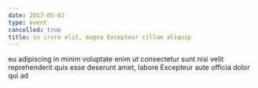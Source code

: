 ```yaml
---
date: 2017-05-02
type: event
cancelled: true
title: in irure elit, magna Excepteur cillum aliquip
---
```

eu adipiscing in minim voluptate enim ut consectetur sunt nisi velit reprehenderit quis esse deserunt amet, labore Excepteur aute officia dolor qui ad